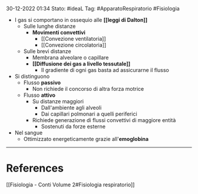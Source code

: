 30-12-2022 01:34
Stato: #ideaL 
Tag: #ApparatoRespiratorio #Fisiologia 

- I gas si comportano in ossequio alle **[[leggi di Dalton]]**
	- Sulle lunghe distanze
		- **Movimenti convettivi**
			- [[Convezione ventilatoria]]
			- [[Convezione circolatoria]]
	- Sulle brevi distanze 
		- Membrana alveolare o capillare
		- **[[Diffusione dei gas a livello tessutale]]**
			- Il gradiente di ogni gas basta ad assicurarne il flusso
- Si distinguono
	- Flusso **passivo**
		- Non richiede il concorso di altra forza motrice
	- Flusso **attivo**
		- Su distanze maggiori
			- Dall'ambiente agli alveoli
			- Dai capillari polmonari a quelli periferici
		- Richiede generazione di flussi convettivi di maggiore entità
			- Sostenuti da forze esterne
- Nel sangue
	- Ottimizzato energeticamente grazie all'**emoglobina**
---
# References 
[[Fisiologia  - Conti Volume 2#Fisiologia respiratorio]]
